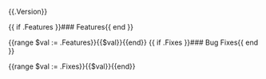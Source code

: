 {{.Version}}

{{ if .Features }}### Features{{ end }}

{{range $val := .Features}}{{$val}}{{end}}
{{ if .Fixes }}### Bug Fixes{{ end }}

{{range $val := .Fixes}}{{$val}}{{end}}